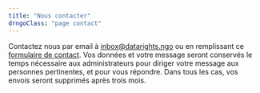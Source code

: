 ```yaml
---
title: "Nous contacter"
drngoClass: "page contact"
---
```



Contactez nous par email à <a href="mailto:inbox@datarights.ngo">inbox@datarights.ngo</a> ou en remplissant ce [formulaire de contact](https://data.datarights.ngo/apps/forms/YsQC43z3LdqecbjZ). Vos données et votre message seront conservés le temps nécessaire aux administrateurs pour diriger votre message aux personnes pertinentes, et pour vous répondre. Dans tous les cas, vos envois seront supprimés après trois mois.
